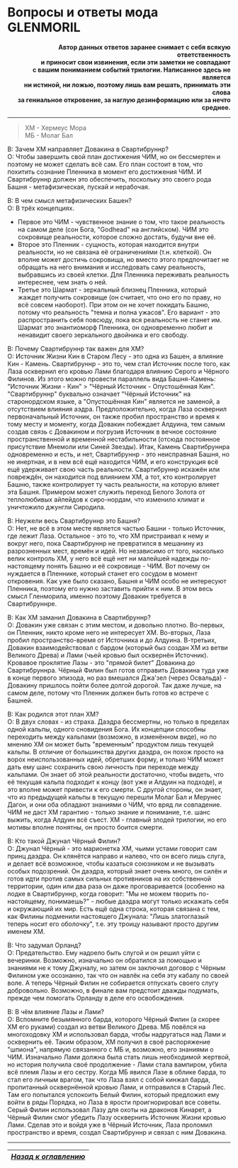 # Вопросы и ответы мода GLENMORIL

<b><p align="right">Автор данных ответов заранее снимает с себя всякую ответственность  
и приносит свои извинения, если эти заметки не совпадают  
с вашим пониманием событий трилогии. Написанное здесь не является  
ни истиной, ни ложью, поэтому лишь вам решать, принимать эти слова  
за гениальное откровение, за наглую дезинформацию или за нечто среднее.</p></b>

------

> ХМ - Хермеус Мора  
> МБ - Молаг Бал

В: Зачем ХМ направляет Довакина в Свартибруннр?  
О: Чтобы завершить свой план достижения ЧИМ, но он бессмертен и поэтому не может сделать всё сам. Его план состоит в том, что похитить сознание Пленника в момент его достижения ЧИМ. И Свартибруннр должен это обеспечить, поскольку это своего рода Башня - метафизическая, пускай и нерабочая.

В: В чем смысл метафизических Башен?  
О: В трёх концепциях.
+ Первое это ЧИМ - чувственное знание о том, что такое реальность на самом деле (сон Бога, "Godhead" на английском). ЧИМ это сокровище реальности, которое сложно достать, будучи вне её.
+ Второе это Пленник - сущность, которая находится внутри реальности, но не связана её ограничениями (т.н. клеткой). Он вполне может достичь сокровища, но вместо этого предпочитает не обращать на него внимания и исследовать саму реальность, выбравшись из своей клетки. Для Пленника переживать реальность интереснее, чем знать о ней.
+ Третье это Шармат - зеркальный близнец Пленника, который жаждет получить сокровище (он считает, что оно его по праву, но всё совсем наоборот). При этом он не хочет покидать Башню, потому что реальность "темна и полна ужасов". Его вариант - это распространить себя повсюду, пока вся реальность не станет им. Шармат это энантиоморф Пленника, он одновременно любит и ненавидит своего зеркального двойника и его свободу.

В: Почему Свартибруннр так важен для ХМ?  
О: Источник Жизни Кин в Старом Лесу - это одна из Башен, а влияние Кин - Камень. Свартибруннр - это то, чем стал Источник после того, как Лаза осквернил его кровью Лами благодаря влиянию Серого и Чёрного Филинов. Из этого можно провести параллель вида Башня-Камень: "Источник Жизни - Кин" > "Чёрный Источник - Опустошённая Кин". "Свартибруннр" буквально означает "Чёрный Источник" на старонордском языке, а "Опустошённая Кин" является не заменой, а отсутствием влияния аэдра. Предположительно, когда Лаза осквернил первоначальный Источник, он также пробил пространство и время к тому месту и моменту, когда Довакин побеждает Алдуина, тем самым создав связь с Довакином и погрузив Источник в вечное состояние пространственной и временной нестабильности (отсюда постоянное присутствие Мнемоли или Синей Звезды). Итак, Камень Свартибруннра одновременно и есть, и нет, Свартибруннр - это неисправная Башня, но не инертная, и в нем всё ещё находится ЧИМ, и его конструкция всё ещё удерживает свою часть реальности. Свартибруннр искажён или повреждён, он находится под влиянием ХМ, а тот, кто контролирует Башню, также контролирует ту часть реальности, на которую влияет эта Башня. Примером может служить переход Белого Золота от теплолюбивых айлейдов к сиро-нордам, что изменило климат и уничтожило джунгли Сиродила.

В: Неужели весь Свартибруннр это Башня?  
О: Нет, не всё в этом месте является частью Башни - только Источник, где лежит Лаза. Остальное - это то, что ХМ пристраивал к нему и вокруг него, пока Свартибруннр не превратился в мешанину из разрозненных мест, времён и идей. Но независимо от того, насколько велик контроль ХМ, у него всё ещё нет ни малейшей надежды по-настоящему понять Башню и её сокровище - ЧИМ. Вот почему он нуждается в Пленнике, который станет его сосудом в момент откровения. Как уже было сказано, Башня и ЧИМ особо не интересуют Пленника, поэтому его нужно заставить прийти к ним. В этом весь смысл Гленморила, именно поэтому Довакин требуется в Свартибруннре.

В: Как ХМ заманил Довакина в Свартибруннр?  
О: Довакин уже связан с этим местом, и довольно плотно. Во-первых, он Пленник, никто кроме него не интересует ХМ. Во-вторых, Лаза пробил пространство-время от Источника и до Алдуина. В-третьих, Довакин взаимодействовал с бардом (который быз создан ХМ из ветви Великого Древа) и Лами (чьей кровью был осквернён Источник). Кровавое проклятие Лазы - это "прямой билет" Довакина до Свартибруннра. Чёрный Филин был готов отправить Довакина туда уже в конце первого эпизода, но раз вмешался Джа'зел (через Освальда) - Довакину пришлось пойти более долгой дорогой. Так даже лучше, на самом деле, потому что Пленник должен быть готов ко встрече с Башней.

В: Как родился этот план ХМ?  
О: В двух словах - из страха. Даэдра бессмертны, но только в пределах одной кальпы, одного сновидения Бога. Их концепции способны переходить между кальпами (возможно, в изменённом виде), но по мнению ХМ он может быть "временным" продуктом лишь текущей кальпы. В отличие от большинства других даэдра, он похож просто на ворох неиспользованных идей, обретших форму, и только ЧИМ может дать ему шанс сохранить свою личность при переходе между кальпами. Он знает об этой реальности достаточно, чтобы видеть, что её текущая кальпа подходит к концу (вот уже и Алдуин на подходе), и это вполне может привести к его смерти. С другой стороны, он знает, что из предыдущей кальпы в текущую перешли Молаг Бал и Мерунес Дагон, и они оба обладают знаниями о ЧИМ, что вряд ли совпадение. ЧИМ не даст ХМ гарантию - только знание и понимание, т.е. шанс выжить, когда Алдуин всё съест. ХМ - главный злодей трилогии, но его мотивы вполне понятны, он просто боится смерти.

В: Кто такой Джунал Чёрный Филин?  
О: Джунал Чёрный - это марионетка ХМ, чьими устами говорит сам принц даэдра. Он клянётся направо и налево, что он всего лишь слуга, и делает всё возможное, чтобы казаться союзником и не вызывать особых подозрений. Он даэдра, который знает очень много, он силён и готов идти против самых сильных противников на их собственной территории, один или два раза он даже проговаривается (особенно на лодке в Свартибруннр, когда говорит: "Мы не можем творить по-настоящему, понимаешь?" - любые даэдра могут только искажать себя и окружающий их мир. Есть ещё одна строка, которая связана с тем, как Филины подменили настоящего Джунала: "Лишь златоглазый теперь носит его оболочку", т.е. эту троицу называют просто другим именем ХМ.

В: Что задумал Орланд?  
О: Предательство. Ему надоело быть слугой и он решил уйти с вечеринки. Возможно, изначально он обратился за помощью и знаниями не к тому Джуналу, но затем он заключил договор с Чёрным Филином уже осознанно, так что он навлёк на себя эту кабалу по своей воле. А теперь Чёрный Филин не собирается отпускать своего слугу добровольно. Возможно, в финале вам предстоит дважды подумать, прежде чем помогать Орланду в деле его освобождения.

В: В чём влияние Лазы и Лами?  
О: Вспомните безымянного барда, которого Чёрный Филин (а скорее ХМ его руками) создал из ветви Великого Древа. МБ повёлся на многоходовку ХМ и использовал барда, чтобы надругаться над Лами и осквернить её. Таким образом, ХМ получил в своё распоряжение "шпиона", напрямую связанного с МБ и, возможно, его знаниями о ЧИМ. Изначально Лами должна была стать лишь необходимой жертвой, но история получила своё продолжение - Лами стала вампиром, убила всё племя Лазы и его сестру. Когда МБ явился Лазе в облике барда, то стал его личным врагом, так что Лаза взял с собой кинжал барда, пропитанный осквернённой кровью Лами, и отправился в Старый Лес. Там его попытался успокоить Белый Филин, который предложил ему войти в ряды Порядка, но Лаза в ярости проигнорировал все советы. Серый Филин использовал Лазу для охоты на драконов Кинарет, а Чёрный Филин смог убедить Лазу осквернить Источник Жизни кровью Лами. Сделав это и войдя уже в Чёрный Источник, Лаза проломил пространство и время, создал Свартибруннр и связал с ним Довакина.

------

|[*Назад к оглавлению*](Оглавление.md)|
|:---:|
